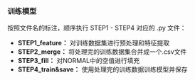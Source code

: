 ### 训练模型

按照文件名的标注，顺序执行 STEP1 - STEP4 对应的 .py 文件：

* **STEP1_feature：** 对训练数据集进行预处理和特征提取
* **STEP2_merge：** 将处理完的训练数据集合并成一个.csv文件
* **STEP3_fill：** 对NORMAL中的空值进行填充
* **STEP4_train&save：** 使用处理完的训练数据训练模型并保存

